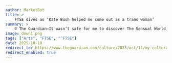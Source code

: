 ```yaml
---
author: MarketBot
title: >
    FTSE dives as ‘Kate Bush helped me come out as a trans woman’
summary: >
    © The Guardian—It wasn’t safe for me to discover The Sensual World, the eponymous track on what Kate&nbsp;Bush described as her “most female album”. The song was intended to be a rejection of the masculine influence that had unwittingly shaped the artist’s previous work, and an ode to something taboo within the female experience. Based on Molly Bloom’s soliloquy in James Joyce’s Ulysses – a stream of consciousness in which the character reflects on her experiences of nature, sex and love – Bush wanted to celebrate the experience of life inside a woman’s body, and the ways it gives her spiritual and sexual pleasure. I knew that, for someone like me, who was already being bullied, to openly love a&nbsp;song like this could make me an even more obvious target to those who saw femininity as a sign of weakness. More daunting than that, it might force me to confront my own repressed desires.
image: down1.png
tags: ["Arts", "FTSE", "^FTSE"]
date: 2025-10-10
redirect_to: https://www.theguardian.com/culture/2025/oct/11/my-cultural-awakening-kate-bush-helped-me-come-out-as-a-trans-woman
redirect_enabled: true
---
```

